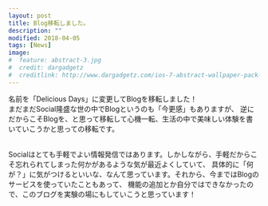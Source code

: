 ```yaml
---
layout: post
title: Blog移転しました。
description: ""
modified: 2018-04-05
tags: [News]
image:
#  feature: abstract-3.jpg
#  credit: dargadgetz
#  creditlink: http://www.dargadgetz.com/ios-7-abstract-wallpaper-pack-for-iphone-5-and-ipod-touch-retina/
---
```


名前を「Delicious Days」に変更してBlogを移転しました！<br>
まだまだSocial隆盛な世の中でBlogというのも「今更感」もありますが、
逆にだからこそBlogを、と思って移転して心機一転、生活の中で美味しい体験を書いていこうかと思っての移転です。<br>

<br>
Socialはとても手軽でよい情報発信ではあります。しかしながら、手軽だからこそ忘れられてしまった何かがあるような気が最近よくしていて、
具体的に「何が？」に気がつけるといいな、なんて思っています。それから、今まではBlogのサービスを使っていたこともあって、
機能の追加とか自分ではできなかったので、このブログを実験の場にもしていこうと思っています！
